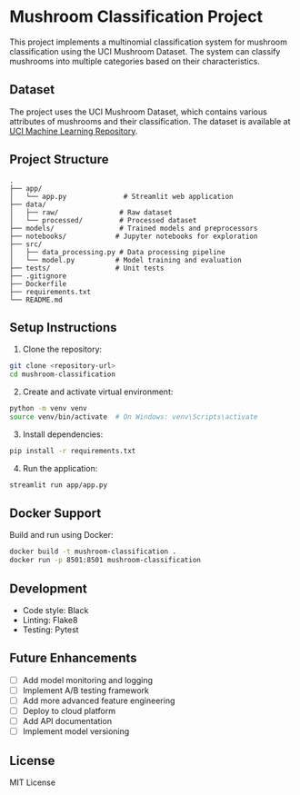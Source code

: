 # Mushroom Classification Project

This project implements a multinomial classification system for mushroom classification using the UCI Mushroom Dataset. The system can classify mushrooms into multiple categories based on their characteristics.

## Dataset

The project uses the UCI Mushroom Dataset, which contains various attributes of mushrooms and their classification. The dataset is available at [UCI Machine Learning Repository](https://archive.ics.uci.edu/ml/datasets/mushroom).

## Project Structure

```
.
├── app/
│   └── app.py              # Streamlit web application
├── data/
│   ├── raw/               # Raw dataset
│   └── processed/         # Processed dataset
├── models/                # Trained models and preprocessors
├── notebooks/            # Jupyter notebooks for exploration
├── src/
│   ├── data_processing.py # Data processing pipeline
│   └── model.py          # Model training and evaluation
├── tests/                # Unit tests
├── .gitignore
├── Dockerfile
├── requirements.txt
└── README.md
```

## Setup Instructions

1. Clone the repository:
```bash
git clone <repository-url>
cd mushroom-classification
```

2. Create and activate virtual environment:
```bash
python -m venv venv
source venv/bin/activate  # On Windows: venv\Scripts\activate
```

3. Install dependencies:
```bash
pip install -r requirements.txt
```

4. Run the application:
```bash
streamlit run app/app.py
```

## Docker Support

Build and run using Docker:
```bash
docker build -t mushroom-classification .
docker run -p 8501:8501 mushroom-classification
```

## Development

- Code style: Black
- Linting: Flake8
- Testing: Pytest

## Future Enhancements

- [ ] Add model monitoring and logging
- [ ] Implement A/B testing framework
- [ ] Add more advanced feature engineering
- [ ] Deploy to cloud platform
- [ ] Add API documentation
- [ ] Implement model versioning

## License

MIT License 